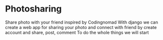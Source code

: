 # Photosharing
Share photo with your friend inspired by Codingnomad
With django we can create a web app for sharing your photo and connect with friend by create account and share, post, comment
To do the whole things we will start
